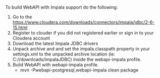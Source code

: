 To build WebAPI with Impala support do the following:
1. Go to the https://www.cloudera.com/downloads/connectors/impala/jdbc/2-6-15.html
2. Register to clouder if you did not registered earlier or sign in to your Cloudera account
3. Download the latest Impala JDBC drivers
4. Unpack archive and and set the impala.classpath property in your settings.xml to the unpacked archive location (ie: C://downloads/impalaJDBC) inside the webapi-impala profile.
5. Build WebAPI with webapi-impala profile. 
   * mvn -Pwebapi-postgresql,webapi-impala clean package

